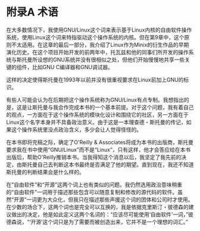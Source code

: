 # 附录A 术语

在大多数情况下，我使用GNU/Linux这个词来表示基于Linux内核的自由软件操作系统，使用Linux这个词来特指驱动这个操作系统的内核。但在第9章中，这个原则不太适用。在这章的最后一部分，我介绍了Linux作为Minix的衍生作品的早期演化历史。在这个项目开始开发的前两年中，托瓦兹和他的同事们所开发的操作系统与斯托曼所设想的GNU系统并没有很相似之处，但他们开始慢慢地共享一些关键的组件，比如GNU C编译器和GNU调试器。

这样的决定使得斯托曼在1993年以前并没有很重视要求在Linux前加上GNU的标识。

有些人可能会认为在后期把这个操作系统称为GNU/Linux有点专制。我想指出的是，这是让斯托曼与我合作完成本书的一个基本前提。对于这个问题，我有着自己的观点，一方面在于这个操作系统的模块化设计和围绕它的社区，另一方面在于Linux这个名字本身并不具备政治意义。由于这是一本理查德・斯托曼的传记，如果这个操作系统里没点政治含义，多少会让人觉得怪怪的。

在本书即将完稿之际，确定了O'Reilly & Associates将成为本书的出版商，斯托曼要求我在书中使用“GNU/Linux”而不是“Linux”，只有这样，他才会答应给在本书出版后，帮助O'Reilly推销本书。当我得知这个消息以后，我坚定了我先前的决定，由斯托曼自己去判断这本书最终是否满足了他的期望。直到现在，我还不知道斯托曼的判断结果会是什么样的。

在“自由软件”和“开源”这两个词上也有类似的问题。我仍然选用政治意味稍重的“自由软件”一词用于描述那些包含可以随意复制和修改的源代码的软件。虽然“开源”一词更为大众化，但我只在描述那些声援这个词的团体和公司时才使用。在少数的场合下，这两个词也是完全可以互换的，我是依据克里斯汀・彼德森的建议做出的决定，他是如此定义这两个名词的：“应该尽可能使用‘自由软件’一词，”彼德森说，“‘开源’这个词只是为了需要而被创造出来，它并不是一个理想的词汇。”
